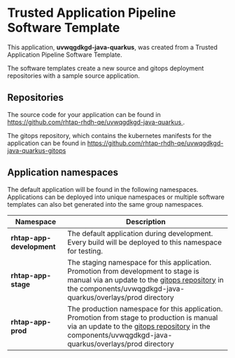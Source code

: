 # Trusted Application Pipeline Software Template

This application, **uvwqgdkgd-java-quarkus**, was created from a Trusted Application Pipeline Software Template.

The software templates create a new source and gitops deployment repositories with a sample source application. 

## Repositories

The source code for your application can be found in [https://github.com/rhtap-rhdh-qe/uvwqgdkgd-java-quarkus ](https://github.com/rhtap-rhdh-qe/uvwqgdkgd-java-quarkus ).
 
The gitops repository, which contains the kubernetes manifests for the application can be found in 
[https://github.com/rhtap-rhdh-qe/uvwqgdkgd-java-quarkus-gitops ](https://github.com/rhtap-rhdh-qe/uvwqgdkgd-java-quarkus-gitops ) 

## Application namespaces 

The default application will be found in the following namespaces. Applications can be deployed into unique namespaces or multiple software templates can also bet generated into the same group namespaces.  

|  Namespace   |  Description   |  
| -------- | -------- |   
| **rhtap-app-development** | The default application during development. Every build will be deployed to this namespace for testing. | 
| **rhtap-app-stage** | The staging namespace for this application. Promotion from development to stage is manual via an update to the [gitops repository](https://github.com/rhtap-rhdh-qe/uvwqgdkgd-java-quarkus-gitops ) in the components/uvwqgdkgd-java-quarkus/overlays/prod directory |  
| **rhtap-app-prod** | The production namespace for this application. Promotion from stage to production is manual via an update to the [gitops repository](https://github.com/rhtap-rhdh-qe/uvwqgdkgd-java-quarkus-gitops ) in the components/uvwqgdkgd-java-quarkus/overlays/prod directory | 